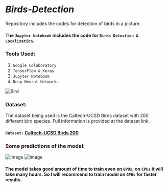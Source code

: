 # ***Birds-Detection***

Repository includes the codes for detection of birds in a picture.<br>

#### The `Jupyter Notebook` includes the code for `Birds Detection & Localization`.


### Tools Used:
1. `Google Colaboratory`
2. `TensorFlow & Keras`
3. `Jupyter Notebook`
4. `Deep Neural Networks`


![Bird](https://user-images.githubusercontent.com/70912643/126863040-2dac7720-8f39-46b1-8fd8-ff862a205eeb.jpg)

### Dataset:
The dataset being used is the Caltech-UCSD Birds dataset with 200 different bird species.  Full information is provided at the dataset link.
#### `Dataset:`  [Caltech-UCSD Birds 200](http://www.vision.caltech.edu/visipedia/CUB-200.html)

### Some predictions of the model:
![image](https://user-images.githubusercontent.com/70912643/124505604-81374900-dde7-11eb-9482-d9b40e24f4f5.png)
![image](https://user-images.githubusercontent.com/70912643/124505661-9c09bd80-dde7-11eb-96a5-7c081dfaac34.png)

#### The model takes good amount of time to train even on `GPUs`; on `CPUs` it will take many hours. So I will recommend to train model on `GPUs` for faster results.
